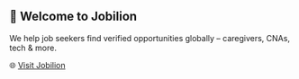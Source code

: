 ## 👋 Welcome to Jobilion

We help job seekers find verified opportunities globally – caregivers, CNAs, tech & more.

🌐 [Visit Jobilion](https://www.jobilion.com)
